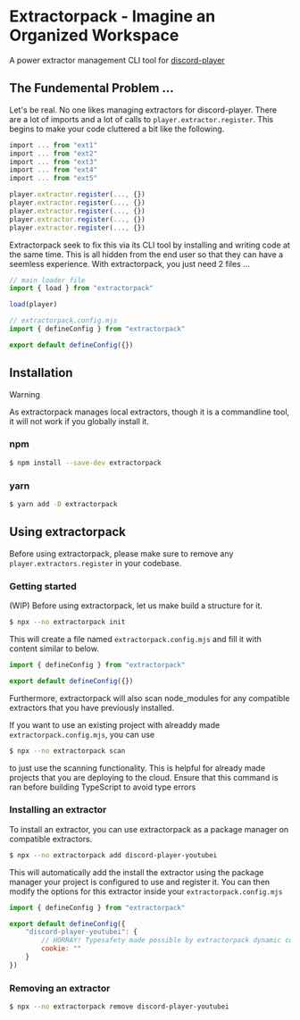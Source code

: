 # Extractorpack - Imagine an Organized Workspace

A power extractor management CLI tool for [discord-player](https://github.com/Androz2091/discord-player)

## The Fundemental Problem ...

Let's be real. No one likes managing extractors for discord-player. There are a lot of imports and a lot of calls to `player.extractor.register`. This begins to make your code cluttered a bit like the following.

```ts
import ... from "ext1"
import ... from "ext2"
import ... from "ext3"
import ... from "ext4"
import ... from "ext5"

player.extractor.register(..., {})
player.extractor.register(..., {})
player.extractor.register(..., {})
player.extractor.register(..., {})
player.extractor.register(..., {})
```

Extractorpack seek to fix this via its CLI tool by installing and writing code at the same time. This is all hidden from the end user so that they can have a seemless experience. With extractorpack, you just need 2 files ...

```ts
// main loader file
import { load } from "extractorpack"

load(player)
```

```ts
// extractorpack.config.mjs
import { defineConfig } from "extractorpack"

export default defineConfig({})
```

## Installation

> [!WARNING]
> As extractorpack manages local extractors, though it is a commandline tool, it will not work if you globally install it.

### npm
```bash
$ npm install --save-dev extractorpack
```
### yarn
```bash
$ yarn add -D extractorpack
```

## Using extractorpack

Before using extractorpack, please make sure to remove any `player.extractors.register` in your codebase.

### Getting started

(WIP)
Before using extractorpack, let us make build a structure for it.

```bash
$ npx --no extractorpack init
```

This will create a file named `extractorpack.config.mjs` and fill it with content similar to below.

```js
import { defineConfig } from "extractorpack"

export default defineConfig({})
```

Furthermore, extractorpack will also scan node_modules for any compatible extractors that you have previously installed.

If you want to use an existing project with alreaddy made `extractorpack.config.mjs`, you can use
```bash
$ npx --no extractorpack scan
```
to just use the scanning functionality. This is helpful for already made projects that you are deploying to the cloud. Ensure that this command is ran before building TypeScript to avoid type errors

### Installing an extractor

To install an extractor, you can use extractorpack as a package manager on compatible extractors.

```bash
$ npx --no extractorpack add discord-player-youtubei
```

This will automatically add the install the extractor using the package manager your project is configured to use and register it. You can then modify the options for this extractor inside your `extractorpack.config.mjs`

```js
import { defineConfig } from "extractorpack"

export default defineConfig({
    "discord-player-youtubei": {
        // HORRAY! Typesafety made possible by extractorpack dynamic code writer
        cookie: ""
    }
})
```

### Removing an extractor

```bash
$ npx --no extractorpack remove discord-player-youtubei
```